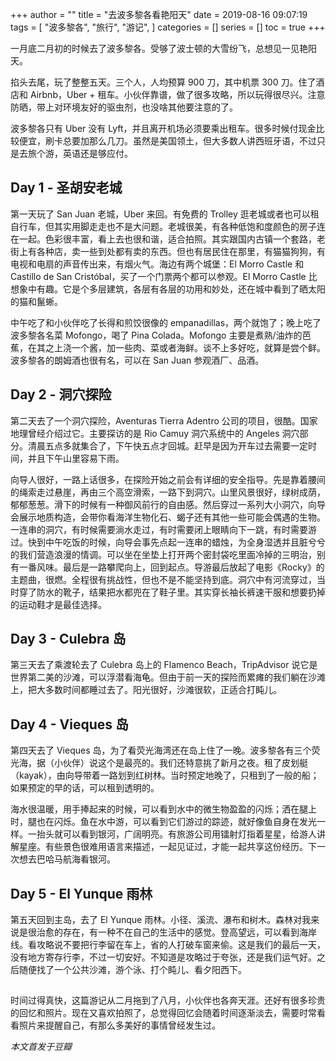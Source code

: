 +++
author = ""
title = "去波多黎各看艳阳天"
date = 2019-08-16 09:07:19
tags = [
    "波多黎各",
    "旅行",
    "游记",
]
categories = []
series = []
toc = true
+++

一月底二月初的时候去了波多黎各。受够了波士顿的大雪纷飞，总想见一见艳阳天。

掐头去尾，玩了整整五天。三个人，人均预算 900 刀，其中机票 300 刀。住了酒店和 Airbnb，Uber + 租车。小伙伴靠谱，做了很多攻略，所以玩得很尽兴。注意防晒，带上对环境友好的驱虫剂，也没啥其他要注意的了。

波多黎各只有 Uber 没有 Lyft，并且离开机场必须要乘出租车。很多时候付现金比较便宜，刷卡总要加那么几刀。虽然是美国领土，但大多数人讲西班牙语，不过只是去旅个游，英语还是够应付。

## Day 1 - 圣胡安老城

第一天玩了 San Juan 老城，Uber 来回。有免费的 Trolley 逛老城或者也可以租自行车，但其实用脚走走也不是大问题。老城很美，有各种低饱和度颜色的房子连在一起。色彩很丰富，看上去也很和谐，适合拍照。其实跟国内古镇一个套路，老街上有各种店，卖一些到处都有卖的东西。但也有居民住在那里，有猫猫狗狗，有电视和电扇的声音传出来，有烟火气。海边有两个城堡：El Morro Castle 和 Castillo de San Cristóbal，买了一个门票两个都可以参观。El Morro Castle 比想象中有趣。它是个多层建筑，各层有各层的功用和妙处，还在城中看到了晒太阳的猫和鬣蜥。

中午吃了和小伙伴吃了长得和煎饺很像的 empanadillas，两个就饱了；晚上吃了波多黎各名菜 Mofongo，喝了 Pina Colada。Mofongo 主要是煮熟/油炸的芭蕉，在其之上浇一个酱，加一些肉、菜或者海鲜。谈不上多好吃，就算是尝个鲜。波多黎各的朗姆酒也很有名，可以在 San Juan 参观酒厂、品酒。

## Day 2 - 洞穴探险

第二天去了一个洞穴探险，Aventuras Tierra Adentro 公司的项目，很酷。国家地理曾经介绍过它。主要探访的是 Rio Camuy 洞穴系统中的 Angeles 洞穴部分。清晨五点多就集合了，下午快五点才回城。赶早是因为开车过去需要一定时间，并且下午山里容易下雨。

向导人很好，一路上话很多，在探险开始之前会有详细的安全指导。先是靠着腰间的绳索走过悬崖，再由三个高空滑索，一路下到洞穴。山里风景很好，绿树成荫，郁郁葱葱。滑下的时候有一种御风前行的自由感。然后穿过一系列大小洞穴，向导会展示地质构造，会带你看海洋生物化石、蝎子还有其他一些可能会偶遇的生物。一连串的洞穴，有时候需要淌水走过，有时需要闭上眼睛向下一跳，有时需要游过。快到中午吃饭的时候，向导会事先点起一连串的蜡烛，为全身湿透并且脏兮兮的我们营造浪漫的情调。可以坐在坐垫上打开两个密封袋吃里面冷掉的三明治，别有一番风味。最后是一路攀爬向上，回到起点。导游最后放起了电影《Rocky》的主题曲，很燃。全程很有挑战性，但也不是不能坚持到底。洞穴中有河流穿过，当时穿了防水的靴子，结果把水都兜在了鞋子里。其实穿长袖长裤速干服和想要扔掉的运动鞋才是最佳选择。

## Day 3 - Culebra 岛

第三天去了乘渡轮去了 Culebra 岛上的 Flamenco Beach，TripAdvisor 说它是世界第二美的沙滩，可以浮潜看海龟。但由于前一天的探险而累瘫的我们躺在沙滩上，把大多数时间都睡过去了。阳光很好，沙滩很软，正适合打盹儿。

## Day 4 - Vieques 岛

第四天去了 Vieques 岛，为了看荧光海湾还在岛上住了一晚。波多黎各有三个荧光海，据（小伙伴）说这个是最亮的。我们还特意挑了新月之夜。租了皮划艇（kayak），由向导带着一路划到红树林。当时预定地晚了，只租到了一般的船；如果预定的早的话，可以租到透明的。

海水很温暖，用手捧起来的时候，可以看到水中的微生物盈盈的闪烁；洒在腿上时，腿也在闪烁。鱼在水中游，可以看到它们游过的踪迹，就好像鱼自身在发光一样。一抬头就可以看到银河，广阔明亮。有旅游公司用镭射灯指着星星，给游人讲解星座。有些景色很难用语言来描述，一起见证过，才能一起共享这份经历。下一次想去巴哈马航海看银河。

## Day 5 - El Yunque 雨林

第五天回到主岛，去了 El Yunque 雨林。小径、溪流、瀑布和树木。森林对我来说是很治愈的存在，有一种不在自己的生活中的感觉。登高望远，可以看到海岸线。看攻略说不要把行李留在车上，省的人打破车窗来偷。这是我们的最后一天，没有地方寄存行李，不过一切安好。不知道是攻略过于夸张，还是我们运气好。之后随便找了一个公共沙滩，游个泳、打个盹儿、看夕阳西下。

##

时间过得真快，这篇游记从二月拖到了八月，小伙伴也各奔天涯。还好有很多珍贵的回忆和照片。现在又喜欢拍照了，总觉得回忆会随着时间逐渐淡去，需要时常看看照片来提醒自己，有那么多美好的事情曾经发生过。

_本文首发于豆瓣_
